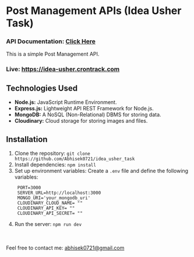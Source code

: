 # Post Management APIs (Idea Usher Task)

### API Documentation: [Click Here](https://documenter.getpostman.com/view/27812531/2sAYJ9BJbr)

This is a simple Post Management API.

### Live: https://idea-usher.crontrack.com

## Technologies Used

- **Node.js:** JavaScript Runtime Environment.
- **Express.js:** Lightweight API REST Framework for Node.js.
- **MongoDB:** A NoSQL (Non-Relational) DBMS for storing data.
- **Cloudinary:** Cloud storage for storing images and files.

## Installation

1. Clone the repository: `git clone https://github.com/Abhisek0721/idea_usher_task`
2. Install dependencies: `npm install`
3. Set up environment variables: Create a `.env` file and define the following variables:
   ```
    PORT=3000
    SERVER_URL=http://localhost:3000
    MONGO_URI='your_mongodb_uri'
    CLOUDINARY_CLOUD_NAME= ""
    CLOUDINARY_API_KEY= ""
    CLOUDINARY_API_SECRET= ""
   ```
4. Run the server: `npm run dev`


</br></br>
Feel free to contact me: abhisek0721@gmail.com
